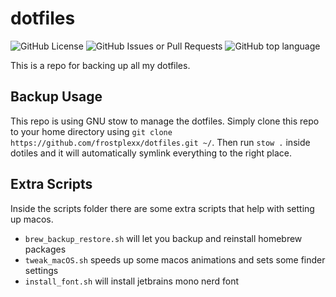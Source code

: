 
# dotfiles

![GitHub License](https://img.shields.io/github/license/Frostplexx/dotfiles)
![GitHub Issues or Pull Requests](https://img.shields.io/github/issues/Frostplexx/dotfiles)
![GitHub top language](https://img.shields.io/github/languages/top/Frostplexx/dotfiles)


This is a repo for backing up all my dotfiles.

## Backup Usage

This repo is using GNU stow to manage the dotfiles. Simply clone this repo to your home directory using
`git clone https://github.com/frostplexx/dotfiles.git ~/`. Then run `stow .` inside dotiles and it will automatically symlink
everything to the right place.

## Extra Scripts

Inside the scripts folder there are some extra scripts that help with setting up macos.

- `brew_backup_restore.sh` will let you backup and reinstall homebrew packages
- `tweak_macOS.sh` speeds up some macos animations and sets some finder settings
- `install_font.sh` will install jetbrains mono nerd font
